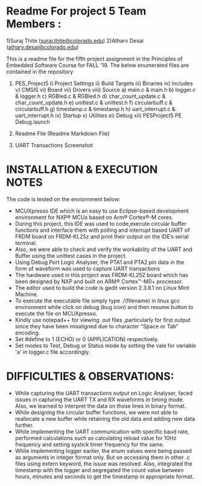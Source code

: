 # Readme For project 5 Team Members :
1)Suraj Thite (suraj.thite@colorado.edu)
2)Atharv Desai (atharv.desai@colorado.edu)

This is a readme file for the fifth project assignment in the Principles of Embedded Software Course for FALL '19. 
The below enumerated files are contained in the repository 
1) PES_Project5 
i) Project Settings 
ii) Build Targets 
iii) Binaries 
iv) Includes 
v) CMSIS 
vi) Board 
vii) Drivers 
viii) Source a) main.c & main.h 
             b) logger.c & logger.h 
             c) RGBled.c & RGBled.h 
             d) char_count_update.c & char_count_update.h 
             e) unittest.c & unittest.h 
             f) circularbuff.c & circularbuff.h 
             g) timestamp.c  & timestamp.h
             h) uart_interrupt.c & uart_interrupt.h
ix) Startup 
x) Utilities 
xi) Debug 
xii) PESProject5 PE Debug.launch

2) Readme File (Readme Markdown File)

3) UART Transactions Screenshot

# INSTALLATION & EXECUTION NOTES 

The code is tested on the enviornment below:

* MCUXpresso IDE which is an easy to use Eclipse-based development environment for NXP® MCUs based on Arm® Cortex®-M cores.
* During this project, this IDE was used to code,execute circular buffer functions and interface them with polling and interrupt based UART of FRDM board on FRDM-KL25z and print their output on the IDE’s serial terminal.
* Also, we were able to check and verify the workability of the UART and Buffer using the unittest cases in the project.
* Using Debug Port Logic Analyser, the PTA1 and PTA2 pin data in the form of  waveform was used to capture UART transactions 
* The hardware used in this project was FRDM-KL25Z board which has been designed by NXP and built on ARM® Cortex™-M0+ processor.
* The editor used to build the code is gedit version 2.3.8.1 on Linux Mint Machine.
* To execute the executable file simply type ./(filename) in linux gcc environment while click on debug (bug icon) and then resume button to execute the file on MCUXpresso.
* Kindly use notepad++ for viewing .out files ,particularly for first output since they have been misaligned due to character "Space or Tab" encoding.
* Set #define to 1 (ECHO) or 0 (APPLICATION)  respectively.
* Set modes to Test, Debug or Status mode by setting the vale for variable 'a'  in logger.c file accordingly.  

# DIFFICULTIES & OBSERVATIONS:

* While capturing the UART transactions output on Logic Analyser, faced issues in capturing the UART TX and RX waveforms in timing mode. Also, we learned to interpret the data on those   lines in binary format.
* While designing the circular buffer functions, we were not able to reallocate a new buffer while retaining the old data and adding new data further.
* While implementing the UART communication with specific baud rate, performed calculations such as calculating reload value for 10Hz frequency and setting systick timer frequency for the same.
* While implementing logger earlier, the enum values were being passed as arguments in integer format only. But on accessing them in other .c files using extern keyword, the issue was resolved. Also, integrated the timestamp with the logger and segregated the count value between hours, minutes and seconds to get the timestamp in appropriate format.

